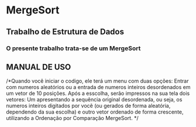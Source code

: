 # MergeSort

## Trabalho de Estrutura de Dados

### O presente trabalho trata-se de um MergeSort


## MANUAL DE USO
/*Quando você iniciar o codigo, ele terá um menu com duas opções: Entrar com numeros aleatórios ou a entrada de numeros inteiros desordenados em um vetor de 10 posições. Após a esscolha, serão impressos na sua tela dois vetores: Um apresentando a sequência original desordenada, ou seja, os numeros inteiros digitados por você (ou gerados de forma aleatória, dependendo da sua escolha) e outro vetor ordenado de forma crescente, utilizando a Ordenação por Comparação MergeSort. */

